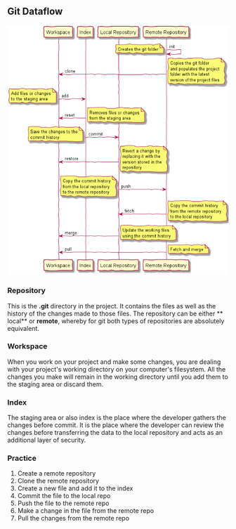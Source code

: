 ## Git Dataflow

![Git Dataflow](../Assets/images/git-dataflow-diagram.png)

### Repository

This is the **.git** directory in the project. It contains the files as well as
the history of the changes made to those files. The repository can be either **
local** or **remote**, whereby for git both types of repositories are absolutely
equivalent.

### Workspace

When you work on your project and make some changes, you are dealing with your
project's working directory on your computer's filesystem. All the changes you
make will remain in the working directory until you add them to the staging area
or discard them.

### Index

The staging area or also index is the place where the developer gathers the
changes before commit. It is the place where the developer can review the
changes before transferring the data to the local repository and acts as an
additional layer of security.

### Practice

1. Create a remote repository
2. Clone the remote repository
3. Create a new file and add it to the index
4. Commit the file to the local repo
5. Push the file to the remote repo
6. Make a change in the file from the remote repo
7. Pull the changes from the remote repo